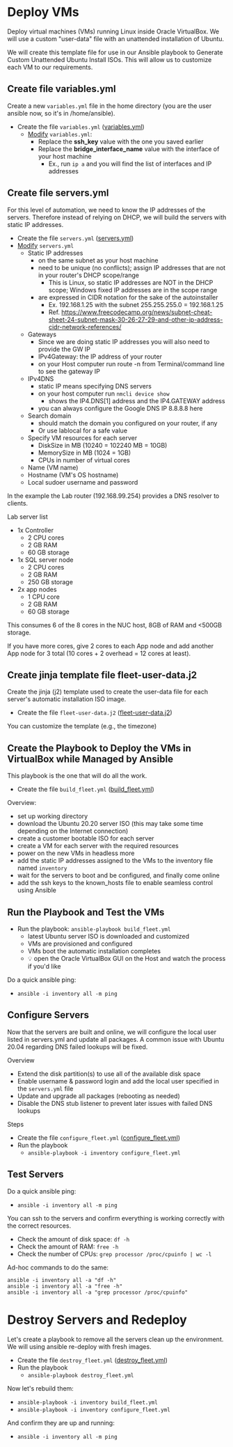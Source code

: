 # Deploy VMs
Deploy virtual machines (VMs) running Linux inside Oracle VirtualBox. We will use a custom "user-data" file with an unattended installation of Ubuntu.

We will create this template file for use in our Ansible playbook to Generate Custom Unattended Ubuntu Install ISOs. This will allow us to customize each VM to our requirements.

## Create file variables.yml
Create a new `variables.yml` file in the home directory (you are the user ansible now, so it's in /home/ansible).

- Create the file `variables.yml` ([variables.yml](variables.yml))
  - <ins>Modify</ins> `variables.yml`:
    - Replace the **ssh_key** value with the one you saved earlier
    - Replace the **bridge_interface_name** value with the interface of your host machine
      - Ex., run `ip a` and you will find the list of interfaces and IP addresses

## Create file servers.yml
For this level of automation, we need to know the IP addresses of the servers. Therefore instead of relying on DHCP, we will build the servers with static IP addresses.

- Create the file `servers.yml` ([servers.yml](servers.yml))
- <ins>Modify</ins> `servers.yml`
  - Static IP addresses
    - on the same subnet as your host machine
    - need to be unique (no conflicts); assign IP addresses that are not in your router's DHCP scope/range
      - This is Linux, so static IP addresses are NOT in the DHCP scope; Windows fixed IP addresses are in the scope range
    - are expressed in CIDR notation for the sake of the autoinstaller
      - Ex. 192.168.1.25 with the subnet 255.255.255.0 = 192.168.1.25
      - Ref. https://www.freecodecamp.org/news/subnet-cheat-sheet-24-subnet-mask-30-26-27-29-and-other-ip-address-cidr-network-references/
  - Gateways
    - Since we are doing static IP addresses you will also need to provide the GW IP
    - IPv4Gateway: the IP address of your router
    - on your Host computer run route -n from Terminal/command line to see the gateway IP
  - IPv4DNS
    - static IP means specifying DNS servers
    - on your host computer run `nmcli device show`
      - shows the IP4.DNS[1] address and the IP4.GATEWAY address
    - you can always configure the Google DNS IP 8.8.8.8 here
   - Search domain
     - should match the domain you configured on your router, if any
     - Or use lablocal for a safe value
  - Specify VM resources for each server
    - DiskSize in MB (10240 = 102240 MB = 10GB)
    - MemorySize in MB (1024 = 1GB)
    - CPUs in number of virtual cores
  - Name (VM name)
  - Hostname (VM's OS hostname)
  - Local sudoer username and password

In the example the Lab router (192.168.99.254) provides a DNS resolver to clients.

Lab server list
- 1x Controller
  - 2 CPU cores
  - 2 GB RAM
  - 60 GB storage
- 1x SQL server node
  - 2 CPU cores
  - 2 GB RAM
  - 250 GB storage
- 2x app nodes
  - 1 CPU core
  - 2 GB RAM
  - 60 GB storage

This consumes 6 of the 8 cores in the NUC host, 8GB of RAM and <500GB storage.

If you have more cores, give 2 cores to each App node and add another App node for 3 total (10 cores + 2 overhead = 12 cores at least).

## Create jinja template file fleet-user-data.j2
Create the jinja (j2) template used to create the user-data file for each server's automatic installation ISO image.
- Create the file `fleet-user-data.j2` ([fleet-user-data.j2](fleet-user-data.j2))

You can customize the template (e.g., the timezone)

## Create the Playbook to Deploy the VMs in VirtualBox while Managed by Ansible
This playbook is the one that will do all the work.
- Create the file `build_fleet.yml` ([build_fleet.yml](build_fleet.yml))

Overview:
- set up working directory
- download the Ubuntu 20.20 server ISO (this may take some time depending on the Internet connection)
- create a customer bootable ISO for each server
- create a VM for each server with the required resources
- power on the new VMs in headless more
- add the static IP addresses assigned to the VMs to the inventory file named `inventory`
- wait for the servers to boot and be configured, and finally come online
- add the ssh keys to the known_hosts file to enable seamless control using Ansible

## Run the Playbook and Test the VMs
- Run the playbook: `ansible-playbook build_fleet.yml`
  - latest Ubuntu server ISO is downloaded and customized
  - VMs are provisioned and configured
  - VMs boot the automatic installation completes
  - 💡 open the Oracle VirtualBox GUI on the Host and watch the process if you'd like

Do a quick ansible ping:
- `ansible -i inventory all -m ping`

## Configure Servers
Now that the servers are built and online, we will configure the local user listed in servers.yml and update all packages. A common issue with Ubuntu 20.04 regarding DNS failed lookups will be fixed.

Overview
- Extend the disk partition(s) to use all of the available disk space
- Enable username & password login and add the local user specified in the `servers.yml` file
- Update and upgrade all packages (rebooting as needed)
- Disable the DNS stub listener to prevent later issues with failed DNS lookups

Steps
- Create the file `configure_fleet.yml` ([configure_fleet.yml](configure_fleet.yml))
- Run the playbook
  - `ansible-playbook -i inventory configure_fleet.yml`

## Test Servers
Do a quick ansible ping:
- `ansible -i inventory all -m ping`

You can ssh to the servers and confirm everything is working correctly with the correct resources.
- Check the amount of disk space: `df -h`
- Check the amount of RAM: `free -h`
- Check the number of CPUs: `grep processor /proc/cpuinfo | wc -l`

Ad-hoc commands to do the same:
~~~~
ansible -i inventory all -a "df -h"
ansible -i inventory all -a "free -h"
ansible -i inventory all -a "grep processor /proc/cpuinfo"
~~~~

# Destroy Servers and Redeploy
Let's create a playbook to remove all the servers clean up the environment. We will using ansible re-deploy with fresh images.

- Create the file `destroy_fleet.yml` ([destroy_fleet.yml](destroy_fleet.yml))
- Run the playbook
  - `ansible-playbook destroy_fleet.yml`

Now let's rebuild them:
- `ansible-playbook -i inventory build_fleet.yml`
- `ansible-playbook -i inventory configure_fleet.yml`

And confirm they are up and running:
- `ansible -i inventory all -m ping`
